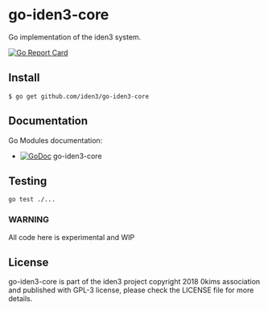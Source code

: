 # go-iden3-core

Go implementation of the iden3 system.

[![Go Report Card](https://goreportcard.com/badge/github.com/iden3/go-iden3-core)](https://goreportcard.com/report/github.com/iden3/go-iden3-core)

## Install
```
$ go get github.com/iden3/go-iden3-core
```

## Documentation

Go Modules documentation:
- [![GoDoc](https://godoc.org/github.com/iden3/go-iden3-core?status.svg)](https://godoc.org/github.com/iden3/go-iden3-core) go-iden3-core

## Testing
`go test ./...`

### WARNING
All code here is experimental and WIP

## License
go-iden3-core is part of the iden3 project copyright 2018 0kims association and published with GPL-3 license, please check the LICENSE file for more details.
